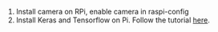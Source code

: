 1. Install camera on RPi, enable camera in raspi-config
2. Install Keras and Tensorflow on Pi. Follow the tutorial [here](https://medium.com/@abhizcc/installing-latest-tensor-flow-and-keras-on-raspberry-pi-aac7dbf95f2).